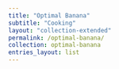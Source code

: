 ```yaml
---
title: "Optimal Banana"
subtitle: "Cooking"
layout: "collection-extended"
permalink: /optimal-banana/
collection: optimal-banana
entries_layout: list
---
```


